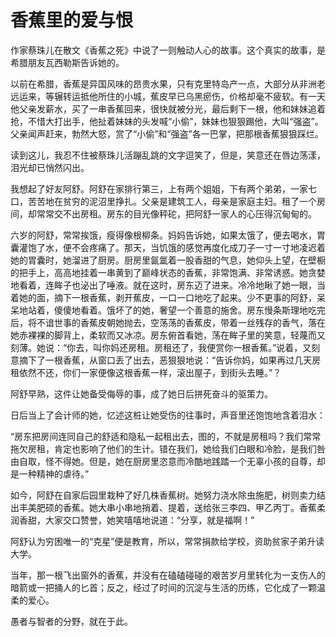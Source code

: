 # 香蕉里的爱与恨

作家蔡珠儿在散文《香蕉之死》中说了一则触动人心的故事。这个真实的故事，是希腊朋友瓦西勒斯告诉她的。 

以前在希腊，香蕉是异国风味的昂贵水果，只有克里特岛产一点，大部分从非洲老远运来，等辗转运抵他所住的小城，蕉皮早已乌黑瘀伤，价格却毫不疲软。有一天他父亲发薪水，买了一串香蕉回来，很快就被分光，最后剩下一根，他和妹妹追着抢，不惜大打出手，他扯着妹妹的头发喊“小偷”，妹妹也狠狠踢他，大叫“强盗”。父亲闻声赶来，勃然大怒，赏了“小偷”和“强盗”各一巴掌，把那根香蕉狠狠踩烂。 

读到这儿，我忍不住被蔡珠儿活蹦乱跳的文字逗笑了，但是，笑意还在唇边荡漾，泪光却已悄然闪出。 

我想起了好友阿舒。阿舒在家排行第三，上有两个姐姐，下有两个弟弟，一家七口，苦苦地在贫穷的泥沼里挣扎。父亲是建筑工人，母亲是家庭主妇。租了一个房间，却常常交不出房租。房东的目光像秤砣，把阿舒一家人的心压得沉甸甸的。 

六岁的阿舒，常常挨饿，瘦得像根柳条。妈妈告诉她，如果太饿了，便去喝水，胃囊灌饱了水，便不会疼痛了。那天，当饥饿的感觉再度化成刀子一寸一寸地凌迟着她的胃囊时，她溜进了厨房。厨房里氤氲着一股香甜的气息，她仰头上望，在壁橱的把手上，高高地挂着一串黄到了巅峰状态的香蕉，非常饱满、非常诱惑。她贪婪地看着，连眸子也泌出了唾液。就在这时，房东迈了进来。冷冷地瞅了她一眼，当着她的面，摘下一根香蕉，剥开蕉皮，一口一口地吃了起来。少不更事的阿舒，呆呆地站着，傻傻地看着。饿坏了的她，奢望一个善意的施舍。房东慢条斯理地吃完后，将不谙世事的香蕉皮朝她抛去，空荡荡的香蕉皮，带着一丝残存的香气，落在她赤裸裸的脚背上，柔软而又冰凉。房东俯首看她，荡在眸子里的笑意，轻蔑而又刻薄。她说：“你去，叫你妈还房租。房租还了，我便赏你一根香蕉。”说着，又刻意摘下了一根香蕉，从窗口丢了出去，恶狠狠地说：“告诉你妈，如果再过几天房租依然不还，你们一家便像这根香蕉一样，滚出屋子，到街头去睡。”？ 

阿舒早熟，这件让她备受侮辱的事，成了她日后拼死奋斗的驱策力。 

日后当上了会计师的她，忆述这桩让她受伤的往事时，声音里还饱饱地含着泪水： 

“房东把房间连同自己的舒适和隐私一起租出去，图的，不就是房租吗？我们常常拖欠房租，肯定也影响了他们的生计。错在我们，她给我们白眼和冷脸，是我们咎由自取，怪不得她。但是，她在厨房里恣意而冷酷地践踏一个无辜小孩的自尊，却是一种精神的虐待。” 

如今，阿舒在自家后园里栽种了好几株香蕉树。她努力浇水除虫施肥，树则卖力结出丰美肥硕的香蕉。她大串小串地捎着、提着，送给张三李四、甲乙丙丁。香蕉柔润香甜，大家交口赞誉，她笑嘻嘻地说道：“分享，就是福啊！” 

阿舒认为穷困唯一的“克星”便是教育，所以，常常捐款给学校，资助贫家子弟升读大学。 

当年，那一根飞出窗外的香蕉，并没有在磕磕碰碰的艰苦岁月里转化为一支伤人的暗箭或一把捅人的匕首；反之，经过了时间的沉淀与生活的历练，它化成了一颗温柔的爱心。 

愚者与智者的分野，就在于此。